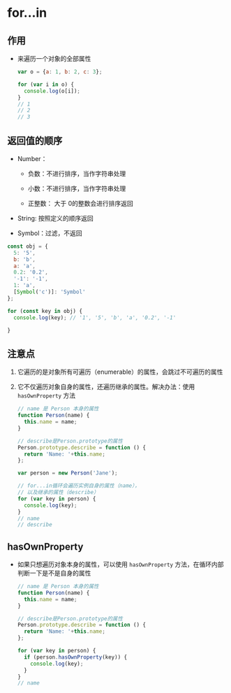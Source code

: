 # for...in

## 作用

+ 来遍历一个对象的全部属性

    ```js
    var o = {a: 1, b: 2, c: 3};

    for (var i in o) {
      console.log(o[i]);
    }
    // 1
    // 2
    // 3
    ```

## 返回值的顺序

+ Number：&#x20;

  + 负数：不进行排序，当作字符串处理

  + 小数：不进行排序，当作字符串处理

  + 正整数： 大于 0的整数会进行排序返回

+ String: 按照定义的顺序返回

+ Symbol：过滤，不返回

```js
const obj = {
  5: '5',
  b: 'b',
  a: 'a',
  0.2: '0.2',
  '-1': '-1',
  1: 'a',
  [Symbol('c')]: 'Symbol'
};

for (const key in obj) {
  console.log(key); // '1', '5', 'b', 'a', '0.2', '-1'

}
```

## 注意点

1. 它遍历的是对象所有可遍历（enumerable）的属性，会跳过不可遍历的属性

2. 它不仅遍历对象自身的属性，还遍历继承的属性。解决办法：使用 `hasOwnProperty` 方法

    ```js
    // name 是 Person 本身的属性
    function Person(name) {
      this.name = name;
    }

    // describe是Person.prototype的属性
    Person.prototype.describe = function () {
      return 'Name: '+this.name;
    };

    var person = new Person('Jane');

    // for...in循环会遍历实例自身的属性（name），
    // 以及继承的属性（describe）
    for (var key in person) {
      console.log(key);
    }
    // name
    // describe
    ```

## hasOwnProperty

+ 如果只想遍历对象本身的属性，可以使用 `hasOwnProperty` 方法，在循环内部判断一下是不是自身的属性

    ```js
    // name 是 Person 本身的属性
    function Person(name) {
      this.name = name;
    }

    // describe是Person.prototype的属性
    Person.prototype.describe = function () {
      return 'Name: '+this.name;
    };

    for (var key in person) {
      if (person.hasOwnProperty(key)) {
        console.log(key);
      }
    }
    // name
    ```
